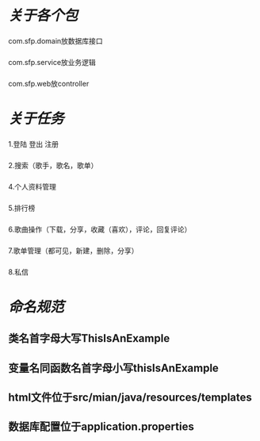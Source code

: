 ***关于各个包***
=====
###
com.sfp.domain放数据库接口
###
com.sfp.service放业务逻辑
###
com.sfp.web放controller

***关于任务***
=====
###
1.登陆 登出 注册
###
2.搜索（歌手，歌名，歌单）
###
4.个人资料管理
###
5.排行榜
###
6.歌曲操作（下载，分享，收藏（喜欢），评论，回复评论）
###
7.歌单管理（都可见，新建，删除，分享）
###
8.私信

***命名规范***
=====
类名首字母大写ThisIsAnExample
------
变量名同函数名首字母小写thisIsAnExample
------
html文件位于src/mian/java/resources/templates
------
数据库配置位于application.properties
------


